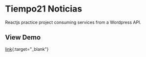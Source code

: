 # Tiempo21 Noticias

Reactjs practice project consuming services from a Wordpress API.

## View Demo

[link](https://pefleita.github.io/tiempo21-react/){:target="_blank"}
